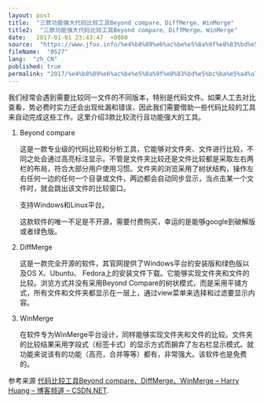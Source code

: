 ```yaml
---
layout: post
title:  "三款功能强大代码比较工具Beyond compare、DiffMerge、WinMerge"
title2:  "三款功能强大代码比较工具Beyond compare、DiffMerge、WinMerge"
date:   2017-01-01 23:43:47  +0800
source:  "https://www.jfox.info/%e4%b8%89%e6%ac%be%e5%8a%9f%e8%83%bd%e5%bc%ba%e5%a4%a7%e4%bb%a3%e7%a0%81%e6%af%94%e8%be%83%e5%b7%a5%e5%85%b7beyond-compare%e3%80%81diffmerge%e3%80%81winmerge.html"
fileName:  "0527"
lang:  "zh_CN"
published: true
permalink: "2017/%e4%b8%89%e6%ac%be%e5%8a%9f%e8%83%bd%e5%bc%ba%e5%a4%a7%e4%bb%a3%e7%a0%81%e6%af%94%e8%be%83%e5%b7%a5%e5%85%b7beyond-compare%e3%80%81diffmerge%e3%80%81winmerge.html"
---
```




我们经常会遇到需要比较同一文件的不同版本，特别是代码文件。如果人工去对比查看，势必费时实力还会出现纰漏和错误，因此我们需要借助一些代码比较的工具来自动完成这些工作。这里介绍3款比较流行且功能强大的工具。

1. Beyond compare

     这是一款专业级的代码比较和分析工具，它能够对文件夹、文件进行比较，不同之处会通过高亮标注显示。不管是文件夹比较还是文件比较都是采取左右两栏的布局，符合大部分用户使用习惯。文件夹的浏览采用了树状结构，操作左右任何一边的任何一个目录或文件，两边都会自动同步显示，当点击某一个文件时，就会跳出该文件的比较窗口。

     支持Windows和Linux平台。

     这款软件的唯一不足是不开源，需要付费购买，幸运的是能够google到破解版或者绿色版。

2. DiffMerge

     这是一款完全开源的软件，其官网提供了Windows平台的安装版和绿色版以及OS X、Ubuntu、 Fedora上的安装文件下载。它能够实现文件夹和文件的比较。浏览方式并没有采用Beyond Compare的树状模式，而是采用平铺方式，所有文件和文件夹都显示在一层上，通过view菜单来选择和过滤要显示内容。

3. WinMerge

     在软件专为WinMerge平台设计，同样能够实现文件夹和文件的比较。文件夹的比较结果采用字段式（标签卡式）的显示方式而摒弃了左右栏显示模式。就功能来说该有的功能（高亮，合并等等）都有，非常强大。该软件也是免费的。

参考来源 [代码比较工具Beyond compare、DiffMerge、WinMerge – Harry Huang – 博客频道 – CSDN.NET](http://www.jfox.info/url.php?url=http%3A%2F%2Fblog.csdn.net%2Fharryhuang1990%2Farticle%2Fdetails%2F9792699).
